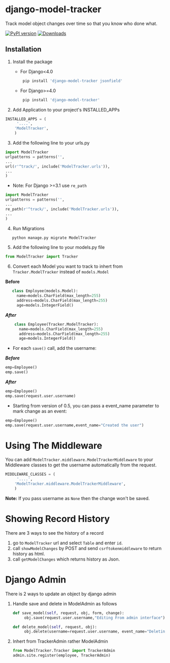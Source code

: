 # django-model-tracker

Track model object changes over time so that you know who done what.

[![PyPI version](https://badge.fury.io/py/django-model-tracker.svg)](https://badge.fury.io/py/django-model-tracker)
[![Downloads](https://pepy.tech/badge/django-model-tracker)](https://pepy.tech/project/django-model-tracker)
 
## Installation

1. Install the package

    * For Django<4.0
       ```sh
        pip install 'django-model-tracker jsonfield'
      ```
    * For Django>=4.0
      ```sh
       pip install 'django-model-tracker'
      ```

2. Add Application to your project's INSTALLED_APPs
```python
INSTALLED_APPS = (
     '....',
    'ModelTracker',
    )
```    
3. Add the following line to your urls.py
```python
import ModelTracker
urlpatterns = patterns('',
...
url(r'^track/', include('ModelTracker.urls')),
...
)
```
* Note: For Django >=3.1 use ```re_path```
```python
import ModelTracker
urlpatterns = patterns('',
...
re_path(r'^track/', include('ModelTracker.urls')),
...
)
```

4. Run Migrations
```sh
   python manage.py migrate ModelTracker 
```

5. Add the following line to your models.py file
```python
from ModelTracker import Tracker
```
6.  Convert each Model you want to track to inhert from `Tracker.ModelTracker` instead of `models.Model`
   
**Before**

```python
   class Employee(models.Model):
     name=models.CharField(max_length=255)
     address=models.CharField(max_length=255)
     age=models.IntegerField()
```
***After***
```python
    class Employee(Tracker.ModelTracker):
      name=models.CharField(max_length=255)
      address=models.CharField(max_length=255)
      age=models.IntegerField()
```
* For each ```save()``` call, add the username:

***Before***
 ```python
emp=Employee()
emp.save()
 ``` 
***After***
 ```python
emp=Employee()
emp.save(request.user.username)
 ```
* Starting from version of 0.5, you can pass a event_name parameter to mark change as an event:
 
 ```python
emp=Employee()
emp.save(request.user.username,event_name="Created the user")
 ```

# Using The Middleware

You can add `ModelTracker.middleware.ModelTrackerMiddleware` to your Middleware classes to get the username automatically from the request.

```python
MIDDLEWARE_CLASSES = (
     '....',
    'ModelTracker.middleware.ModelTrackerMiddleware',
    )
```   

**Note:** If you pass username as `None` then the change won't be saved.

# Showing Record History

There are 3 ways to see the history of a record
 1. go to `ModelTracker` url and select `Table` and enter `id`.
 2. call `showModelChanges` by POST and send `csrftokenmiddleware` to return history as html.
 3. call `getModelChanges` which returns history as Json.

# Django Admin

There is 2 ways to update an object by django admin
1. Handle save and delete in ModelAdmin as follows
   ```python
   def save_model(self, request, obj, form, change):
        obj.save(request.user.username,"Editing From admin interface")

   def delete_model(self, request, obj):
        obj.delete(username=request.user.username, event_name="Deleting From admin interface")
   ```
2. Inhert from TrackerAdmin rather ModelAdmin
   ```python
   from ModelTracker.Tracker import TrackerAdmin 
   admin.site.register(employee, TrackerAdmin)
``` 
